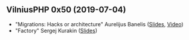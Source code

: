 ## VilniusPHP 0x50 (2019-07-04)
* "Migrations: Hacks or architecture" Aurelijus Banelis ([Slides](https://aurelijus.banelis.lt/prezentations/vilniusphp-2019/migrations-v1.pdf), [Video](https://youtu.be/7Tj_QL4OhPI))
* "Factory" Sergej Kurakin ([Slides](https://kurakin.info/files/vilniusphp/Factories.pdf))
